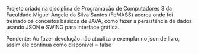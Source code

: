 Projeto criado na disciplina de Programação de Computadores 3 da Faculdade Miguel Ângelo da Silva Santos (FeMASS) acerca onde foi treinado os conceitos básicos de JAVA, como fazer a persistência de dados usando JSON e SWING para interface gráfica.

Pendente:
  Ao fazer devolução não atualiza o exemplar no json de livro, assim ele continua como disponivel = false
